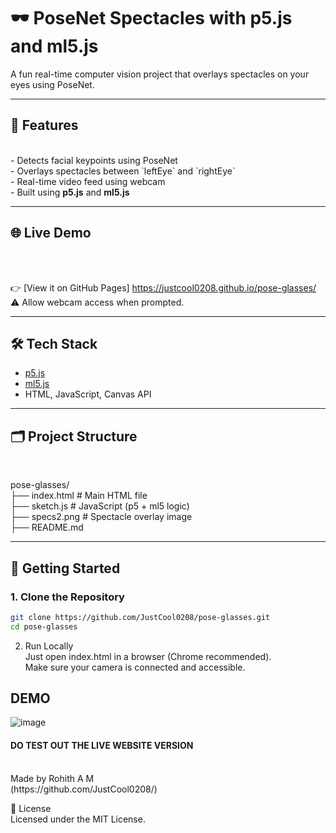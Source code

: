 # 🕶️ PoseNet Spectacles with p5.js and ml5.js

A fun real-time computer vision project that overlays spectacles on your eyes using PoseNet.

---

## 🎯 Features
 <br>
- Detects facial keypoints using PoseNet <br>
- Overlays spectacles between `leftEye` and `rightEye` <br>
- Real-time video feed using webcam <br>
- Built using <b>p5.js</b> and  <b>ml5.js</b> <br>

---

## 🌐 Live Demo
 <br>
  <br>

👉 [View it on GitHub Pages] https://justcool0208.github.io/pose-glasses/
 <br>
⚠️ Allow webcam access when prompted.

---

## 🛠️ Tech Stack

- [p5.js](https://p5js.org/)
- [ml5.js](https://ml5js.org/)
- HTML, JavaScript, Canvas API

---

## 🗂️ Project Structure
 <br>
 
pose-glasses/<br>
├── index.html # Main HTML file<br>
├── sketch.js # JavaScript (p5 + ml5 logic)<br>
├── specs2.png # Spectacle overlay image<br>
├── README.md 


---

## 🚀 Getting Started

### 1. Clone the Repository
```bash
git clone https://github.com/JustCool0208/pose-glasses.git
cd pose-glasses
```

2. Run Locally <br>
Just open index.html in a browser (Chrome recommended). <br>
Make sure your camera is connected and accessible. <br>
## DEMO 
![image](https://github.com/user-attachments/assets/e2a49d50-5648-4cdc-8a84-418157d2cb90)
#### DO TEST OUT THE LIVE WEBSITE VERSION


<br>
Made by Rohith A M 
 <br>
 (https://github.com/JustCool0208/)

📄 License
 <br>
Licensed under the MIT License.

